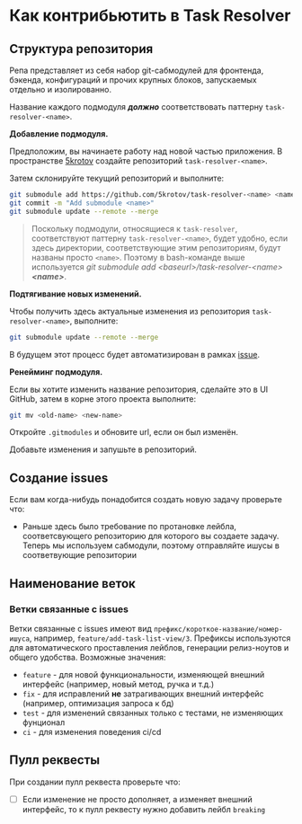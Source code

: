 # Как контрибьютить в Task Resolver
## Структура репозитория

Репа представляет из себя набор git-сабмодулей для фронтенда, бэкенда,
конфигураций и прочих крупных блоков, запускаемых отдельно и изолированно.

Название каждого подмодуля _**должно**_ соответствовать паттерну
`task-resolver-<name>`.

**Добавление подмодуля.**

Предположим, вы начинаете работу над новой частью приложения. В пространстве
[5krotov](https://github.com/5krotov) создайте репозиторий
`task-resolver-<name>`.

Затем склонируйте текущий репозиторий и выполните:

```bash
git submodule add https://github.com/5krotov/task-resolver-<name> <name>
git commit -m "Add submodule <name>"
git submodule update --remote --merge
```

> Поскольку подмодули, относящиеся к `task-resolver`, соответствуют паттерну
> `task-resolver-<name>`, будет удобно, если здесь директории, соответствующие
> этим репозиториям, будут названы просто `<name>`. Поэтому в bash-команде
> выше используется _git submodule add \<baseurl\>/task-resolver-\<name\> **\<name\>**_.

**Подтягивание новых изменений.**

Чтобы получить здесь актуальные изменения из репозитория
`task-resolver-<name>`, выполните:

```bash
git submodule update --remote --merge
```

В будущем этот процесс будет автоматизирован в рамках
[issue](https://github.com/5krotov/task-resolver/issues/9).

**Ренейминг подмодуля.**

Если вы хотите изменить название репозитория, сделайте это в UI GitHub, затем в
корне этого проекта выполните:

```bash
git mv <old-name> <new-name>
```

Откройте `.gitmodules` и обновите url, если он был изменён.

Добавьте изменения и запушьте в репозиторий.


## Создание issues
Если вам когда-нибудь понадобится создать новую задачу проверьте что:
* Раньше здесь было требование по протановке лейбла, соответсвующего репозиторию для которого вы создаете задачу. Теперь мы используем сабмодули,
поэтому отправляйте ишусы в соответвующие репозитории
## Наименование веток
### Ветки связанные с issues
Ветки связанные с issues имеют вид `префикс/короткое-название/номер-ишуса`, например, `feature/add-task-list-view/3`.
Префиксы используются для автоматического проставления лейблов, генерации релиз-ноутов и общего удобства. Возможные значения:
* `feature` - для новой функциональности, изменяющей внешний интерфейс (например, новый метод, ручка и т.д.)
* `fix` - для исправлений **не** затрагивающих внешний интерфейс (например, оптимизация запроса к бд)
* `test` - для изменений связанных только с тестами, не изменяющих фунционал
* `ci` - для изменения поведения ci/cd
## Пулл реквесты
При создании пулл реквеста проверьте что:
* [ ] Если изменение не просто дополняет, а изменяет внешний интерфейс, то к пулл реквесту нужно добавить лейбл `breaking`
